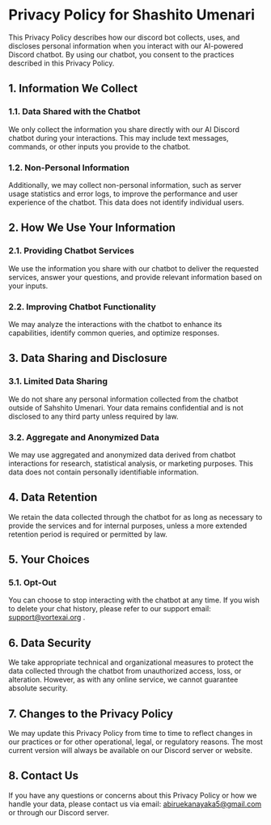 # Privacy Policy for Shashito Umenari

This Privacy Policy describes how our discord bot collects, uses, and discloses personal information when you interact with our AI-powered Discord chatbot. By using our chatbot, you consent to the practices described in this Privacy Policy.

## 1. Information We Collect

### 1.1. Data Shared with the Chatbot

We only collect the information you share directly with our AI Discord chatbot during your interactions. This may include text messages, commands, or other inputs you provide to the chatbot.

### 1.2. Non-Personal Information

Additionally, we may collect non-personal information, such as server usage statistics and error logs, to improve the performance and user experience of the chatbot. This data does not identify individual users.

## 2. How We Use Your Information

### 2.1. Providing Chatbot Services

We use the information you share with our chatbot to deliver the requested services, answer your questions, and provide relevant information based on your inputs.

### 2.2. Improving Chatbot Functionality

We may analyze the interactions with the chatbot to enhance its capabilities, identify common queries, and optimize responses.

## 3. Data Sharing and Disclosure

### 3.1. Limited Data Sharing

We do not share any personal information collected from the chatbot outside of Sahshito Umenari. Your data remains confidential and is not disclosed to any third party unless required by law.

### 3.2. Aggregate and Anonymized Data

We may use aggregated and anonymized data derived from chatbot interactions for research, statistical analysis, or marketing purposes. This data does not contain personally identifiable information.

## 4. Data Retention

We retain the data collected through the chatbot for as long as necessary to provide the services and for internal purposes, unless a more extended retention period is required or permitted by law.

## 5. Your Choices

### 5.1. Opt-Out

You can choose to stop interacting with the chatbot at any time. If you wish to delete your chat history, please refer to our support email: support@vortexai.org .

## 6. Data Security

We take appropriate technical and organizational measures to protect the data collected through the chatbot from unauthorized access, loss, or alteration. However, as with any online service, we cannot guarantee absolute security.

## 7. Changes to the Privacy Policy

We may update this Privacy Policy from time to time to reflect changes in our practices or for other operational, legal, or regulatory reasons. The most current version will always be available on our Discord server or website.

## 8. Contact Us

If you have any questions or concerns about this Privacy Policy or how we handle your data, please contact us via email: abiruekanayaka5@gmail.com or through our Discord server.

